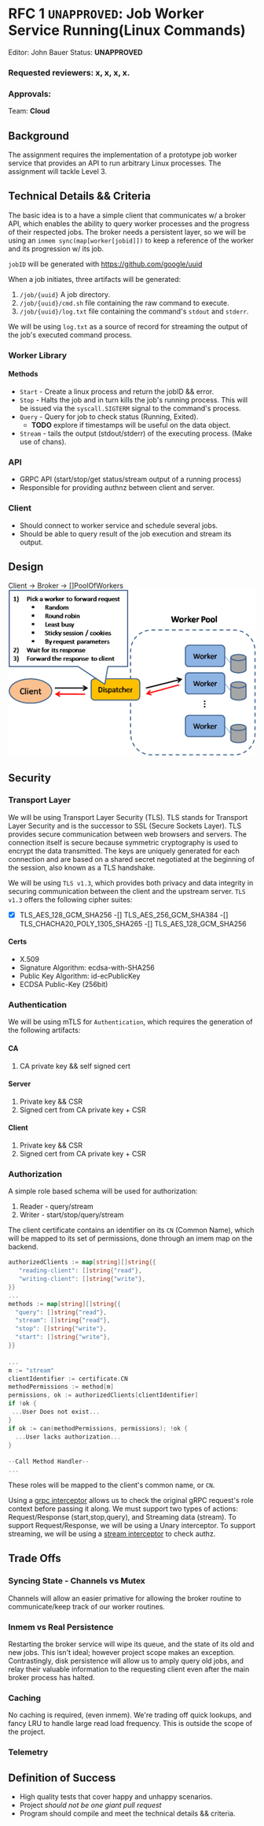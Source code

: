 # RFC 1 `UNAPPROVED`: Job Worker Service Running(Linux Commands)

Editor: John Bauer
Status: **UNAPPROVED**

### Requested reviewers: x, x, x, x.

### Approvals:

Team: **Cloud**

## Background

The assignment requires the implementation of a prototype job worker service
that provides an API to run arbitrary Linux processes. The assignment will
tackle Level 3.

## Technical Details && Criteria

The basic idea is to a have a simple client that communicates w/ a broker API, which enables the ability to query worker processes and the progress of their respected
jobs. The broker needs a persistent layer, so we will be using an `inmem sync(map[worker[jobid]])` to keep a reference of the worker and its progression w/ its job.

`jobID` will be generated with https://github.com/google/uuid

When a job initiates, three artifacts will be generated:

1. `/job/{uuid}` A job directory.
1. `/job/{uuid}/cmd.sh` file containing the raw command to execute.
1. `/job/{uuid}/log.txt` file containing the command's `stdout` and `stderr`.

We will be using `log.txt` as a source of record for streaming the output of
the job's executed command process.

### Worker Library

#### Methods

-   `Start` - Create a linux process and return the jobID && error.
-   `Stop` - Halts the job and in turn kills the job's running process. This
    will be issued via the `syscall.SIGTERM` signal to the command's process.
-   `Query` - Query for job to check status (Running, Exited).
    -   **TODO** explore if timestamps will be useful on the data object.
-   `Stream` - tails the output (stdout/stderr) of the executing process. (Make use of chans).

### API

-   GRPC API (start/stop/get status/stream output of a running process)
-   Responsible for providing authnz between client and server.

### Client

-   Should connect to worker service and schedule several jobs.
-   Should be able to query result of the job execution and stream its output.

## Design

Client -> Broker -> []PoolOfWorkers
![](https://github.com/donnemartin/system-design-primer/raw/master/images/h81n9iK.png)

## Security

### Transport Layer

We will be using Transport Layer Security (TLS). TLS stands for Transport Layer
Security and is the successor to SSL (Secure Sockets Layer). TLS provides secure
communication between web browsers and servers. The connection itself is secure
because symmetric cryptography is used to encrypt the data transmitted. The keys
are uniquely generated for each connection and are based on a shared secret
negotiated at the beginning of the session, also known as a TLS handshake.

We will be using `TLS v1.3`, which provides both privacy and data integrity in
securing communication between the client and the upstream server. `TLS v1.3` offers the following cipher suites:

-[x] TLS_AES_128_GCM_SHA256
-[] TLS_AES_256_GCM_SHA384
-[] TLS_CHACHA20_POLY_1305_SHA265
-[] TLS_AES_128_GCM_SHA256

#### Certs

-   X.509
-   Signature Algorithm: ecdsa-with-SHA256
-   Public Key Algorithm: id-ecPublicKey
-   ECDSA Public-Key (256bit)

### Authentication

We will be using mTLS for `Authentication`, which requires the generation of the
following artifacts:

#### CA

1. CA private key && self signed cert

#### Server

1. Private key && CSR
1. Signed cert from CA private key + CSR

#### Client

1. Private key && CSR
1. Signed cert from CA private key + CSR

### Authorization

A simple role based schema will be used for authorization:

1. Reader - query/stream
1. Writer - start/stop/query/stream

The client certificate contains an identifier on its `CN` (Common Name), which
will be mapped to its set of permissions, done through an imem map on the
backend.

```go
authorizedClients := map[string][]string{{
   "reading-client": []string{"read"},
   "writing-client": []string{"write"},
}}
...
methods := map[string][]string{{
  "query": []string{"read"},
  "stream": []string{"read"},
  "stop": []string{"write"},
  "start": []string{"write"},
}}

...
m := "stream"
clientIdentifier := certificate.CN
methodPermissions := method[m]
permissions, ok := authorizedClients[clientIdentifier]
if !ok {
 ...User Does not exist...
}
if ok := can(methodPermissions, permissions); !ok {
  ...User lacks authorization...
}

--Call Method Handler--
...
```

These roles will be mapped to the client's common name, or `CN`.

Using a [grpc interceptor](https://grpc.io/blog/grpc-web-interceptor/) allows us to check the original gRPC request's role context
before passing it along. We must support two types of actions: Request/Response (start,stop,query), and
Streaming data (stream). To support Request/Response, we will be using a Unary interceptor.
To support streaming, we will be using a [stream interceptor](https://grpc.io/blog/grpc-web-interceptor/#stream-interceptor-example) to check authz.

## Trade Offs

### Syncing State - Channels vs Mutex

Channels will allow an easier primative for allowing the broker routine to communicate/keep track of our worker routines.

### Inmem vs Real Persistence

Restarting the broker service will wipe its queue, and the state of its old and new
jobs. This isn't ideal; however project scope makes an exception. Contrastingly,
disk persistence will allow us to amply query old jobs, and relay their valuable information to
the requesting client even after the main broker process has halted.

### Caching

No caching is required, (even inmem). We're trading off quick lookups, and fancy
LRU to handle large read load frequency. This is outside the scope of the project.

### Telemetry

## Definition of Success

-   High quality tests that cover happy and unhappy scenarios.
-   Project _should not be one giant pull request_
-   Program should compile and meet the technical details && criteria.
